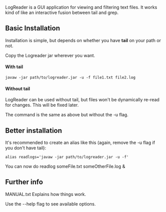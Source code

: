 LogReader is a GUI application for viewing and filtering text files. It works kind of like an interactive fusion between tail and grep. 

## Basic Installation 

Installation is simple, but depends on whether you have **tail** on your path or not.

Copy the Logreader jar wherever you want.

#### With tail
    
    javaw -jar path/to/logreader.jar -u -f file1.txt file2.log

#### Without tail

LogReader can be used without tail, but files won't be dynamically re-read for changes. This will be fixed later.

The command is the same as above but without the -u flag. 

## Better installation
It's recommended to create an alias like this (again, remove the -u flag if you don't have tail): 

    alias readlogs='javaw -jar path/to/logreader.jar -u -f'

You can now do 
			readlog someFile.txt someOtherFile.log &

## Further info
MANUAL.txt
	Explains how things work.
    
Use the --help flag to see available options.
